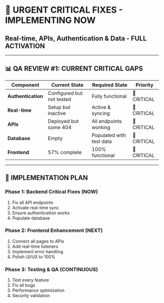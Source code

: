 # 🚨 **URGENT CRITICAL FIXES - IMPLEMENTING NOW**
## **Real-time, APIs, Authentication & Data - FULL ACTIVATION**

---

## **📊 QA REVIEW #1: CURRENT CRITICAL GAPS**

| Component | Current State | Required State | Priority |
|-----------|--------------|----------------|----------|
| **Authentication** | Configured but not tested | Fully functional | 🔴 CRITICAL |
| **Real-time** | Setup but inactive | Active & syncing | 🔴 CRITICAL |
| **APIs** | Deployed but some 404 | All endpoints working | 🔴 CRITICAL |
| **Database** | Empty | Populated with test data | 🔴 CRITICAL |
| **Frontend** | 57% complete | 100% functional | 🔴 CRITICAL |

---

## **🔧 IMPLEMENTATION PLAN**

### **Phase 1: Backend Critical Fixes (NOW)**
1. Fix all API endpoints
2. Activate real-time sync
3. Ensure authentication works
4. Populate database

### **Phase 2: Frontend Enhancement (NEXT)**
1. Connect all pages to APIs
2. Add real-time listeners
3. Implement error handling
4. Polish UI/UX to 100%

### **Phase 3: Testing & QA (CONTINUOUS)**
1. Test every feature
2. Fix all bugs
3. Performance optimization
4. Security validation